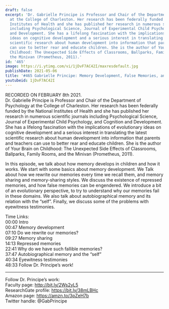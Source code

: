 ```yaml
---
draft: false
excerpt: 'Dr. Gabrielle Principe is Professor and Chair of the Department of Psychology
  at the College of Charleston. Her research has been federally funded by the National
  Institutes of Health and she has published her research in numerous scientific journals
  including Psychological Science, Journal of Experimental Child Psychology, and Cognition
  and Development. She has a lifelong fascination with the implications of evolutionary
  ideas on cognitive development and a serious interest in translating the latest
  scientific research about human development into information that parents and teachers
  can use to better rear and educate children. She is the author of Your Brain on
  Childhood: The Unexpected Side Effects of Classrooms, Ballparks, Family Rooms, and
  the Minivan (Prometheus, 2011).'
id: '465'
image: https://i.ytimg.com/vi/1jDvF7AC42I/maxresdefault.jpg
publishDate: 2021-05-06
title: '#465 Gabrielle Principe: Memory Development, False Memories, and Eyewitnesses'
youtubeid: 1jDvF7AC42I
---
```

<div class="timelinks">

RECORDED ON FEBRUARY 8th 2021.  
Dr. Gabrielle Principe is Professor and Chair of the Department of Psychology at the College of Charleston. Her research has been federally funded by the National Institutes of Health and she has published her research in numerous scientific journals including Psychological Science, Journal of Experimental Child Psychology, and Cognition and Development. She has a lifelong fascination with the implications of evolutionary ideas on cognitive development and a serious interest in translating the latest scientific research about human development into information that parents and teachers can use to better rear and educate children. She is the author of Your Brain on Childhood: The Unexpected Side Effects of Classrooms, Ballparks, Family Rooms, and the Minivan (Prometheus, 2011).

In this episode, we talk about how memory develops in children and how it works. We start with some basics about memory development. We Talk about how we rewrite our memories every time we recall them, and memory sharing and memory-sharing styles. We discuss the existence of repressed memories, and how false memories can be engendered. We introduce a bit of an evolutionary perspective, to try to understand why our memories fail in these domains. We also talk about autobiographical memory and its relation with the “self”. Finally, we discuss some of the problems with eyewitness testimonies. 

Time Links:  
<time>00:00</time> Intro  
<time>00:47</time> Memory development  
<time>07:10</time> Do we rewrite our memories?  
<time>09:27</time> Memory sharing  
<time>14:13</time> Repressed memories  
<time>22:41</time> Why do we have such fallible memories?  
<time>37:47</time> Autobiographical memory and the “self”  
<time>40:34</time> Eyewitness testimonies  
<time>48:33</time> Follow Dr. Principe’s work!

---

Follow Dr. Principe’s work:  
Faculty page: http://bit.ly/2Ws2yL5  
ResearchGate profile: https://bit.ly/38mLBHc  
Amazon page: https://amzn.to/3pZeH7b  
Twitter handle: @GabPrincipe
</div>

